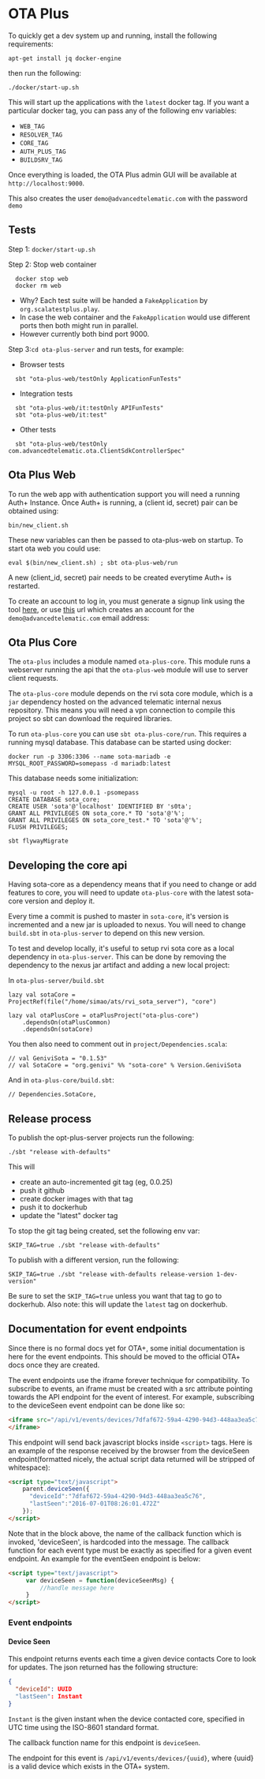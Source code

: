 # OTA Plus

To quickly get a dev system up and running, install the following requirements:

```
apt-get install jq docker-engine
```

then run the following:

```
./docker/start-up.sh
```

This will start up the applications with the `latest` docker tag. If you want a particular docker tag, you can pass any of the following env variables:

- `WEB_TAG`
- `RESOLVER_TAG`
- `CORE_TAG`
- `AUTH_PLUS_TAG`
- `BUILDSRV_TAG`

Once everything is loaded, the OTA Plus admin GUI will be available at
`http://localhost:9000`.

This also creates the user `demo@advancedtelematic.com` with the password `demo`

## Tests

Step 1: `docker/start-up.sh`

Step 2: Stop web container
```
  docker stop web
  docker rm web
```
  - Why? Each test suite will be handed a `FakeApplication` by `org.scalatestplus.play`.
  - In case the web container and the `FakeApplication` would use different ports then both might run in parallel.
  - However currently both bind port 9000.

Step 3:`cd ota-plus-server` and run tests, for example:

- Browser tests
```
  sbt "ota-plus-web/testOnly ApplicationFunTests"
```
- Integration tests
```
  sbt "ota-plus-web/it:testOnly APIFunTests"
  sbt "ota-plus-web/it:test"
```
- Other tests
```
  sbt "ota-plus-web/testOnly com.advancedtelematic.ota.ClientSdkControllerSpec"
```


## Ota Plus Web

To run the web app with authentication support you will need a running
Auth+ Instance. Once Auth+ is running, a (client id, secret) pair can
be obtained using:

    bin/new_client.sh

These new variables can then be passed to ota-plus-web on startup. To
start ota web you could use:

    eval $(bin/new_client.sh) ; sbt ota-plus-web/run

A new (client_id, secret) pair needs to be created everytime Auth+ is
restarted.

To create an account to log in, you must generate a signup link using the tool [here](https://gitlab.advancedtelematic.com/vladimir/ota-plus-invite), or use [this](http://localhost:9000/signup/eyJhbGciOiJIUzI1NiJ9.eyJuYW1lIjoiRGVtbyIsImVtYWlsIjoiZGVtb0BhZHZhbmNlZHRlbGVtYXRpYy5jb20iLCJwaG9uZV9udW1iZXIiOiJVbmtub3duIn0.RMTV1PcOWDJhwEuo1tCHpM_xC4NYpCqZNN-ZtlMLaQg) url which creates an account for the `demo@advancedtelematic.com` email address:

  


## Ota Plus Core

The `ota-plus` includes a module named `ota-plus-core`. This module
runs a webserver running the api that the `ota-plus-web` module will
use to server client requests.

The `ota-plus-core` module depends on the rvi sota core module, which
is a `jar` dependency hosted on the advanced telematic internal nexus
repository. This means you will need a vpn connection to compile this
project so sbt can download the required libraries.

To run `ota-plus-core` you can use `sbt ota-plus-core/run`. This
requires a running mysql database. This database can be started using
docker:

    docker run -p 3306:3306 --name sota-mariadb -e MYSQL_ROOT_PASSWORD=somepass -d mariadb:latest

This database needs some initialization:

    mysql -u root -h 127.0.0.1 -psomepass
    CREATE DATABASE sota_core;
    CREATE USER 'sota'@'localhost' IDENTIFIED BY 's0ta';
    GRANT ALL PRIVILEGES ON sota_core.* TO 'sota'@'%';
    GRANT ALL PRIVILEGES ON sota_core_test.* TO 'sota'@'%';
    FLUSH PRIVILEGES;

    sbt flywayMigrate

## Developing the core api

Having sota-core as a dependency means that if you need to change or
add features to core, you will need to update `ota-plus-core` with the
latest sota-core version and deploy it.

Every time a commit is pushed to master in `sota-core`, it's version is
incremented and a new jar is uploaded to nexus. You will need to
change `build.sbt` in `ota-plus-server` to depend on this new version.

To test and develop locally, it's useful to setup rvi sota core as a
local dependency in `ota-plus-server`. This can be done by removing
the dependency to the nexus jar artifact and adding a new local
project:

In `ota-plus-server/build.sbt`

    lazy val sotaCore = ProjectRef(file("/home/simao/ats/rvi_sota_server"), "core")
    
    lazy val otaPlusCore = otaPlusProject("ota-plus-core")
        .dependsOn(otaPlusCommon)
        .dependsOn(sotaCore)

You then also need to comment out in `project/Dependencies.scala`:

    // val GeniviSota = "0.1.53"
    // val SotaCore = "org.genivi" %% "sota-core" % Version.GeniviSota
    
And in `ota-plus-core/build.sbt`:

    // Dependencies.SotaCore,

## Release process

To publish the opt-plus-server projects run the following:

```
./sbt "release with-defaults"
```

This will
- create an auto-incremented git tag (eg, 0.0.25)
- push it github
- create docker images with that tag
- push it to dockerhub
- update the "latest" docker tag

To stop the git tag being created, set the following env var:

```
SKIP_TAG=true ./sbt "release with-defaults"
```

To publish with a different version, run the following:

```
SKIP_TAG=true ./sbt "release with-defaults release-version 1-dev-version"
```

Be sure to set the `SKIP_TAG=true` unless you want that tag to go to dockerhub. Also note: this will update the `latest` tag on dockerhub.

## Documentation for event endpoints

Since there is no formal docs yet for OTA+, some initial documentation is here for the event
endpoints. This should be moved to the official OTA+ docs once they are created.

The event endpoints use the iframe forever technique for compatibility. To subscribe to events, an
iframe must be created with a src attribute pointing towards the API endpoint for the event of
interest. For example, subscribing to the deviceSeen event endpoint can be done like so:

```html
<iframe src="/api/v1/events/devices/7dfaf672-59a4-4290-94d3-448aa3ea5c76">
</iframe>
```

This endpoint will send back javascript blocks inside `<script>` tags. Here is an example of the response
received by the browser from the deviceSeen endpoint(formatted nicely, the actual script data returned
will be stripped of whitespace):

```html
<script type="text/javascript">
    parent.deviceSeen({
      "deviceId":"7dfaf672-59a4-4290-94d3-448aa3ea5c76",
      "lastSeen":"2016-07-01T08:26:01.472Z"
    });
</script>
```

Note that in the block above, the name of the callback function which is invoked, 'deviceSeen', is
hardcoded into the message. The callback function for each event type must be exactly as specified for a
given event endpoint. An example for the eventSeen endpoint is below:

```html
<script type="text/javascript">
     var deviceSeen = function(deviceSeenMsg) {
         //handle message here
     }
</script>
```

### Event endpoints

#### Device Seen

This endpoint returns events each time a given device contacts Core to look for updates. The json
returned has the following structure:

```json
{
  "deviceId": UUID
  "lastSeen": Instant
}
```

`Instant` is the given instant when the device contacted core, specified in UTC time using the
ISO-8601 standard format.

The callback function name for this endpoint is `deviceSeen`.

The endpoint for this event is `/api/v1/events/devices/{uuid}`, where {uuid} is a valid device which
exists in the OTA+ system.

